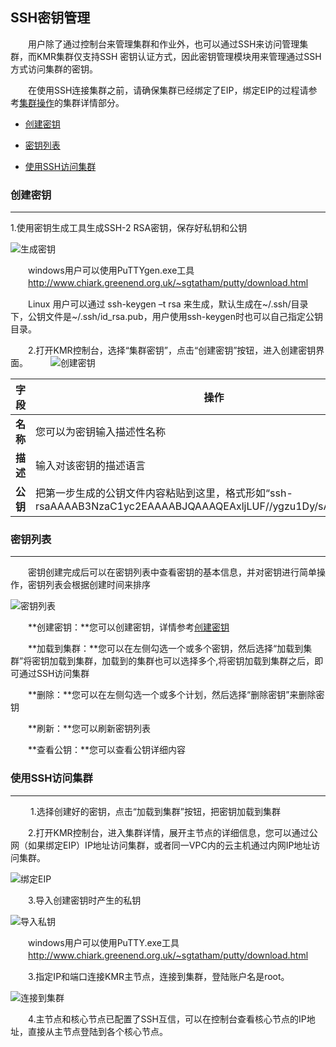 ## SSH密钥管理


　　用户除了通过控制台来管理集群和作业外，也可以通过SSH来访问管理集群，而KMR集群仅支持SSH 密钥认证方式，因此密钥管理模块用来管理通过SSH方式访问集群的密钥。
  
　　在使用SSH连接集群之前，请确保集群已经绑定了EIP，绑定EIP的过程请参考[集群操作](ji_qun_cao_zuo_zhi_nan)的集群详情部分。

* [创建密钥](#chuang_jian_mi_yao)

* [密钥列表](#mi_yao_lie_biao)

* [使用SSH访问集群](#fang_wen_ji_qun)

<h3 name="chuang_jian_mi_yao" id="chuang_jian_mi_yao">创建密钥</h3>


---

1.使用密钥生成工具生成SSH-2 RSA密钥，保存好私钥和公钥

![生成密钥](http://kmr-bj.ks3-cn-beijing.ksyun.com/doc_pic/tjmy1.png)

　　windows用户可以使用PuTTYgen.exe工具<br>
    　　http://www.chiark.greenend.org.uk/~sgtatham/putty/download.html
  
　　Linux 用户可以通过 ssh-keygen –t rsa 来生成，默认生成在~/.ssh/目录下，公钥文件是~/.ssh/id_rsa.pub，用户使用ssh-keygen时也可以自己指定公钥目录。


　　2.打开KMR控制台，选择“集群密钥”，点击“创建密钥”按钮，进入创建密钥界面。
　　
  ![创建密钥](http://kmr-bj.ks3-cn-beijing.ksyun.com/doc_pic/mygl1.png)
  
  | 字段 | 操作 |
| -- | -- |
| **名称** | 您可以为密钥输入描述性名称 |
| **描述** | 输入对该密钥的描述语言 |
| **公钥** | 把第一步生成的公钥文件内容粘贴到这里，格式形如“ssh-rsaAAAAB3NzaC1yc2EAAAABJQAAAQEAxljLUF//ygzu1Dy/sArs1hpoN……” |
  


<h3 name="mi_yao_lie_biao" id="mi_yao_lie_biao">密钥列表</h3>


---


　　密钥创建完成后可以在密钥列表中查看密钥的基本信息，并对密钥进行简单操作，密钥列表会根据创建时间来排序

![密钥列表](http://kmr-bj.ks3-cn-beijing.ksyun.com/doc_pic/mygl2.png)

　　**创建密钥：**您可以创建密钥，详情参考[创建密钥](#chuang_jian_mi_yao)
  
　　**加载到集群：**您可以在左侧勾选一个或多个密钥，然后选择“加载到集群”将密钥加载到集群，加载到的集群也可以选择多个,将密钥加载到集群之后，即可通过SSH访问集群
  
　　**删除：**您可以在左侧勾选一个或多个计划，然后选择“删除密钥”来删除密钥
  
　　**刷新：**您可以刷新密钥列表
  
　　**查看公钥：**您可以查看公钥详细内容
  
  
<h3 name="fang_wen_ji_qun" id="fang_wen_ji_qun">使用SSH访问集群</h3>


---

  
 　　 1.选择创建好的密钥，点击“加载到集群”按钮，把密钥加载到集群
  
  　　2.打开KMR控制台，进入集群详情，展开主节点的详细信息，您可以通过公网（如果绑定EIP）IP地址访问集群，或者同一VPC内的云主机通过内网IP地址访问集群。

![绑定EIP](http://kmr-bj.ks3-cn-beijing.ksyun.com/doc_pic/fwjq1.png)

　　3.导入创建密钥时产生的私钥

![导入私钥](http://kmr-bj.ks3-cn-beijing.ksyun.com/doc_pic/fwjq2.png)

　　windows用户可以使用PuTTY.exe工具<br>
　　http://www.chiark.greenend.org.uk/~sgtatham/putty/download.html
  
　　3.指定IP和端口连接KMR主节点，连接到集群，登陆账户名是root。

![连接到集群](http://kmr-bj.ks3-cn-beijing.ksyun.com/doc_pic/fwjq3.png)

　　4.主节点和核心节点已配置了SSH互信，可以在控制台查看核心节点的IP地址，直接从主节点登陆到各个核心节点。
  